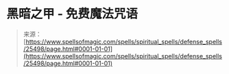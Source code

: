 <!--yml

分类: 未分类

日期: 2024-06-12 19:12:28

-->

# 黑暗之甲 - 免费魔法咒语

> 来源：[https://www.spellsofmagic.com/spells/spiritual_spells/defense_spells/25498/page.html#0001-01-01](https://www.spellsofmagic.com/spells/spiritual_spells/defense_spells/25498/page.html#0001-01-01)
